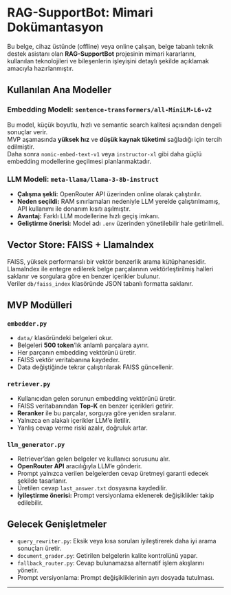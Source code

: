 # RAG-SupportBot: Mimari Dokümantasyon

Bu belge, cihaz üstünde (offline) veya online çalışan, belge tabanlı teknik destek asistanı olan **RAG-SupportBot** projesinin mimari kararlarını, kullanılan teknolojileri ve bileşenlerin işleyişini detaylı şekilde açıklamak amacıyla hazırlanmıştır.

## Kullanılan Ana Modeller

### Embedding Modeli: `sentence-transformers/all-MiniLM-L6-v2`

Bu model, küçük boyutlu, hızlı ve semantic search kalitesi açısından dengeli sonuçlar verir.  
MVP aşamasında **yüksek hız** ve **düşük kaynak tüketimi** sağladığı için tercih edilmiştir.  
Daha sonra `nomic-embed-text-v1` veya `instructor-xl` gibi daha güçlü embedding modellerine geçilmesi planlanmaktadır.

### LLM Modeli: `meta-llama/llama-3-8b-instruct`

- **Çalışma şekli:** OpenRouter API üzerinden online olarak çalıştırılır.  
- **Neden seçildi:** RAM sınırlamaları nedeniyle LLM yerelde çalıştırılmamış, API kullanımı ile donanım kısıtı aşılmıştır.  
- **Avantaj:** Farklı LLM modellerine hızlı geçiş imkanı.  
- **Geliştirme önerisi:** Model adı `.env` üzerinden yönetilebilir hale getirilmeli.

## Vector Store: FAISS + LlamaIndex

FAISS, yüksek performanslı bir vektör benzerlik arama kütüphanesidir.  
LlamaIndex ile entegre edilerek belge parçalarının vektörleştirilmiş halleri saklanır ve sorgulara göre en benzer içerikler bulunur.  
Veriler `db/faiss_index` klasöründe JSON tabanlı formatta saklanır.

## MVP Modülleri

### `embedder.py`

- `data/` klasöründeki belgeleri okur.
- Belgeleri **500 token**’lık anlamlı parçalara ayırır.
- Her parçanın embedding vektörünü üretir.
- FAISS vektör veritabanına kaydeder.
- Data değiştiğinde tekrar çalıştırılarak FAISS güncellenir.

### `retriever.py`

- Kullanıcıdan gelen sorunun embedding vektörünü üretir.
- FAISS veritabanından **Top-K** en benzer içerikleri getirir.
- **Reranker** ile bu parçalar, sorguya göre yeniden sıralanır.
- Yalnızca en alakalı içerikler LLM’e iletilir.
- Yanlış cevap verme riski azalır, doğruluk artar.

### `llm_generator.py`

- Retriever’dan gelen belgeler ve kullanıcı sorusunu alır.
- **OpenRouter API** aracılığıyla LLM’e gönderir.
- Prompt yalnızca verilen belgelerden cevap üretmeyi garanti edecek şekilde tasarlanır.
- Üretilen cevap `last_answer.txt` dosyasına kaydedilir.
- **İyileştirme önerisi:** Prompt versiyonlama eklenerek değişiklikler takip edilebilir.

## Gelecek Genişletmeler

- `query_rewriter.py`: Eksik veya kısa soruları iyileştirerek daha iyi arama sonuçları üretir.
- `document_grader.py`: Getirilen belgelerin kalite kontrolünü yapar.
- `fallback_router.py`: Cevap bulunamazsa alternatif işlem akışlarını yönetir.
- Prompt versiyonlama: Prompt değişikliklerinin ayrı dosyada tutulması.

---

